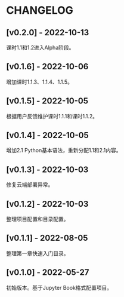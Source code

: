 # CHANGELOG

## [v0.2.0] - 2022-10-13

课时1.1和1.2进入Alpha阶段。

## [v0.1.6] - 2022-10-06

增加课时1.1.3、1.1.4、1.1.5。

## [v0.1.5] - 2022-10-05

根据用户反馈维护课时1.1.1和课时1.1.2。

## [v0.1.4] - 2022-10-05

增加2.1 Python基本语法，重新分配1.1和2.1内容。

## [v0.1.3] - 2022-10-03

修复云端部署异常。

## [v0.1.2] - 2022-10-03

整理项目配置和目录配置。

## [v0.1.1] - 2022-08-05

整理第一章快速入门目录。

## [v0.1.0] - 2022-05-27

初始版本。基于Jupyter Book格式配置项目。

